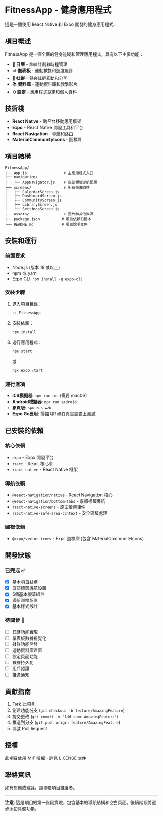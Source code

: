 # FitnessApp - 健身應用程式

這是一個使用 React Native 和 Expo 開發的健身應用程式。

## 項目概述

FitnessApp 是一個全面的健身追蹤和管理應用程式，具有以下主要功能：

- 📅 **日曆** - 訓練計劃和時程管理
- 📊 **儀表板** - 運動數據和進度統計
- 👥 **社群** - 健身社群互動和分享
- 📚 **資料庫** - 運動資料庫和教學影片
- ⚙️ **設定** - 應用程式設定和個人資料

## 技術棧

- **React Native** - 跨平台移動應用框架
- **Expo** - React Native 開發工具和平台
- **React Navigation** - 導航和路由
- **MaterialCommunityIcons** - 圖標庫

## 項目結構

```
FitnessApp/
├── App.js                 # 主應用程式入口
├── navigation/
│   └── AppNavigator.js    # 底部標籤導航配置
├── screens/               # 所有螢幕組件
│   ├── CalendarScreen.js
│   ├── DashboardScreen.js
│   ├── CommunityScreen.js
│   ├── LibraryScreen.js
│   └── SettingsScreen.js
├── assets/                # 圖片和其他資源
├── package.json          # 項目依賴和腳本
└── README.md             # 項目說明文件
```

## 安裝和運行

### 前置要求

- Node.js (版本 18 或以上)
- npm 或 yarn
- Expo CLI: `npm install -g expo-cli`

### 安裝步驟

1. 進入項目目錄：
   ```bash
   cd FitnessApp
   ```

2. 安裝依賴：
   ```bash
   npm install
   ```

3. 運行應用程式：
   ```bash
   npm start
   ```
   或
   ```bash
   npx expo start
   ```

### 運行選項

- **iOS模擬器**: `npm run ios` (需要 macOS)
- **Android模擬器**: `npm run android`
- **網頁版**: `npm run web`
- **Expo Go應用**: 掃描 QR 碼在真實設備上測試

## 已安裝的依賴

### 核心依賴
- `expo` - Expo 開發平台
- `react` - React 核心庫
- `react-native` - React Native 框架

### 導航依賴
- `@react-navigation/native` - React Navigation 核心
- `@react-navigation/bottom-tabs` - 底部標籤導航
- `react-native-screens` - 原生螢幕組件
- `react-native-safe-area-context` - 安全區域處理

### 圖標依賴
- `@expo/vector-icons` - Expo 圖標庫 (包含 MaterialCommunityIcons)

## 開發狀態

### 已完成 ✅
- [x] 基本項目結構
- [x] 底部標籤導航設置
- [x] 5個基本螢幕組件
- [x] 導航圖標配置
- [x] 基本樣式設計

### 待開發 🚧
- [ ] 日曆功能實現
- [ ] 儀表板數據視覺化
- [ ] 社群功能開發
- [ ] 運動資料庫建置
- [ ] 設定頁面功能
- [ ] 數據持久化
- [ ] 用戶認證
- [ ] 推送通知

## 貢獻指南

1. Fork 此項目
2. 創建功能分支 (`git checkout -b feature/AmazingFeature`)
3. 提交更改 (`git commit -m 'Add some AmazingFeature'`)
4. 推送到分支 (`git push origin feature/AmazingFeature`)
5. 開啟 Pull Request

## 授權

此項目使用 MIT 授權 - 詳見 [LICENSE](LICENSE) 文件

## 聯絡資訊

如有問題或建議，請聯絡項目維護者。

---

**注意**: 這是項目的第一階段實現，包含基本的導航結構和空白頁面。後續階段將逐步添加具體功能。 